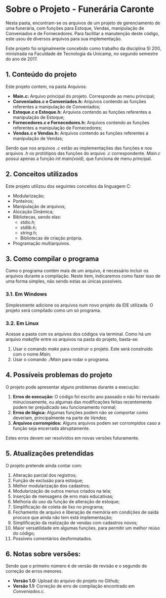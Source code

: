 # Sobre o Projeto - Funerária Caronte

Nesta pasta, encontram-se os arquivos de um projeto de gerenciamento de uma funerária, com funções para Estoque, Vendas, manipulação de Conveniados e de Fornecedores. Para facilitar a manutenção deste código, este usou de diversos arquivos para sua implementação.

Este projeto foi originalmente concebido como trabalho da disciplina SI 200, ministrada na Faculdade de Tecnologia da Unicamp, no segundo semestre do ano de 2017.

## 1. Conteúdo do projeto

Este projeto contem, na pasta Arquivos:

* __Main.c:__ Arquivo principal do projeto. Corresponde ao menu principal;
* __Conveniados.c e Conveniados.h:__ Arquivos contendo as funções referentes a manipulação de Conveniados;
* __Estoque.c e Estoque.h:__ Arquivos contendo as funções referentes a manipulação de Estoque;
* __Fornecedores.c e Fornecedores.h:__ Arquivos contendo as funções referentes a manipulação de Fornecedores;
* __Vendas.c e Vendas.h:__ Arquivos contendo as funções referentes a manipulação de Vendas;

Sendo que nos arquivos _.c_ estão as implementações das funções e nos arquivos _.h_ os protótipos das funções do arquivo _.c_ correspondente. _Main.c_ possui apenas a função _int main(void)_, que funciona de menu principal.

## 2. Conceitos utilizados

Este projeto utilizou dos seguintes conceitos da linguagem C:

* Modularização;
* Ponteiros;
* Manipulação de arquivos;
* Alocação Dinâmica;
* Bibliotecas, sendo elas:
    * _stdio.h_;
    * _stdlib.h_;
    * _string.h_;
    * Bibliotecas de criação própria.
* Programação multiarquivos.

## 3. Como compilar o programa

Como o programa contém mais de um arquivo, é necessário incluir os arquivos durante a compilação. Neste item, indicaremos como fazer isso de uma forma simples, não sendo estas as únicas possíveis.

### 3.1. Em Windows

Simplesmente adicione os arquivos num novo projeto da IDE utilizada. O projeto será compilado como um só programa.

### 3.2. Em Linux

Acesse a pasta com os arquivos dos códigos via terminal. Como há um arquivo _makefile_ entre os arquivos na pasta do projeto, basta-se:

1. Usar o comando _make_ para construir o projeto. Este será construído com o nome _Main_;
2. Usar o comando _./Main_ para rodar o programa.

## 4. Possíveis problemas do projeto

O projeto pode apresentar alguns problemas durante a execução:

1. __Erros de execução:__ O código foi escrito ano passado e não foi revisado minuciosamente, ou algumas das modificações feitas recentemente podem ter prejudicado seu funcionamento normal;
2. __Erros de lógica:__ Algumas funções podem não se comportar como deveriam, principalmente na parte de _Vendas_;
3. __Arquivos corrompidos:__ Alguns arquivos podem ser corrompidos caso a função seja encerrada abruptamente.

Estes erros devem ser resolvidos em novas versões futuramente.

## 5. Atualizações pretendidas

O projeto pretende ainda contar com:

1. Alteração parcial dos registros;
2. Função de exclusão para estoque;
3. Melhor modularização dos cadastros;
4. Modularização de outros menus criados na tela;
5. Inserção de mensagens de erro mais educativas;
6. Melhoria do uso da função de alteração de estoque;
7. Simplificação de coleta de lixo no programa;
8. Fechamento de arquivo e liberação de memória em condições de saída prococe que ainda não tem está implementação;
9. Simplificação da realização de vendas com cadastros novos;
10. Maior versatilidade em algumas funções, para permitir um melhor reúso do código;
11. Possíveis comentários desformatados.

## 6. Notas sobre versões:

Sendo que o primeiro número é de versão de revisão e o segundo de correção de erros menores.

* __Versão 1.0:__ Upload do arquivo do projeto no Github;
* __Versão 1.1:__ Correção de erro de compilação encontrado em _Conveniados.c_.
